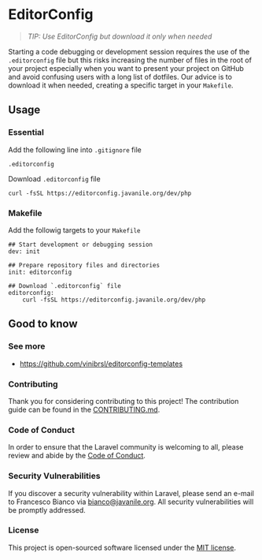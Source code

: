 # EditorConfig

> _TIP: Use EditorConfig but download it only when needed_

Starting a code debugging or development session requires the use of the `.editorconfig` file but this risks increasing the number of files in the root of your project especially when you want to present your project on GitHub and avoid confusing users with a long list of dotfiles. Our advice is to download it when needed, creating a specific target in your `Makefile`.

## Usage

### Essential

Add the following line into `.gitignore` file

```
.editorconfig
```

Download `.editorconfig` file

```
curl -fsSL https://editorconfig.javanile.org/dev/php
```

### Makefile

Add the followig targets to your `Makefile`

```
## Start development or debugging session
dev: init

## Prepare repository files and directories
init: editorconfig

## Download `.editorconfig` file
editorconfig:
    curl -fsSL https://editorconfig.javanile.org/dev/php
```

## Good to know

### See more

- <https://github.com/vinibrsl/editorconfig-templates>

### Contributing

Thank you for considering contributing to this project! The contribution guide can be found in the [CONTRIBUTING.md](CONTRIBUTING.md).

### Code of Conduct

In order to ensure that the Laravel community is welcoming to all, please review and abide by the [Code of Conduct](CONTRIBUTING.md).

### Security Vulnerabilities

If you discover a security vulnerability within Laravel, please send an e-mail to Francesco Bianco via [bianco@javanile.org](mailto:bianco@javanile.org). All security vulnerabilities will be promptly addressed.

### License

This project is open-sourced software licensed under the [MIT license](https://opensource.org/licenses/MIT).
